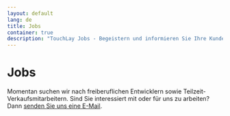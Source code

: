 ```yaml
---
layout: default
lang: de
title: Jobs
container: true
description: "TouchLay Jobs - Begeistern und informieren Sie Ihre Kunden mit interaktiven Präsentationen!"
---
```


# Jobs

Momentan suchen wir nach freiberuflichen Entwicklern sowie Teilzeit-Verkaufsmitarbeitern. Sind Sie interessiert mit oder für
uns zu arbeiten? Dann [senden Sie uns eine E-Mail](mailto:hello@touchlay.com).

